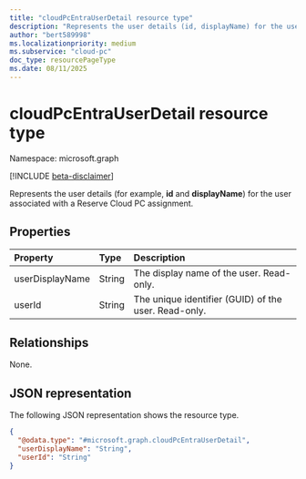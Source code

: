 ```yaml
---
title: "cloudPcEntraUserDetail resource type"
description: "Represents the user details (id, displayName) for the user associated with a Reserve Cloud PC assignment."
author: "bert589998"
ms.localizationpriority: medium
ms.subservice: "cloud-pc"
doc_type: resourcePageType
ms.date: 08/11/2025
---
```


# cloudPcEntraUserDetail resource type

Namespace: microsoft.graph

[!INCLUDE [beta-disclaimer](../../includes/beta-disclaimer.md)]

Represents the user details (for example, **id** and **displayName**) for the user associated with a Reserve Cloud PC assignment.

## Properties

|Property|Type|Description|
|:---|:---|:---|
|userDisplayName|String|The display name of the user. Read-only.|
|userId|String|The unique identifier (GUID) of the user. Read-only.|

## Relationships

None.

## JSON representation

The following JSON representation shows the resource type.
<!-- {
  "blockType": "resource",
  "@odata.type": "microsoft.graph.cloudPcEntraUserDetail",
  "openType": false
} -->
``` json
{
  "@odata.type": "#microsoft.graph.cloudPcEntraUserDetail",
  "userDisplayName": "String",
  "userId": "String"
}
```
